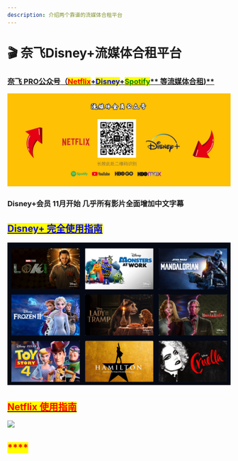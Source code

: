 ```yaml
---
description: 介绍两个靠谱的流媒体合租平台
---
```


# 🎬 奈飞Disney+流媒体合租平台

### [**奈飞 PRO公众号**](https://naifei.pro/m/?rid=1p5c6)****[**（**<mark style="color:red;">**Netflix**</mark>**+**<mark style="color:blue;">**Disney**</mark>**+**<mark style="color:green;">**Spotify**</mark>**  等流媒体合租)**](https://naifei.pro/m/?rid=1p5c6)****

![](.gitbook/assets/pro.jpeg)

### **Disney+会员 11月开始 几乎所有影片全面增加中文字幕**

## [<mark style="color:blue;">Disney+ 完全使用指南</mark>](https://guide.naifei.pro/disney)

![](.gitbook/assets/WX20211115-202812@2x.png)

## <mark style="color:red;">****</mark>[<mark style="color:red;">**Netflix 使用指南**</mark>](https://guide.naifei.pro/netflix)<mark style="color:red;">****</mark>

![](.gitbook/assets/jie-ping-20210103-xia-wu-10.26.48.png)

## <mark style="color:red;">****</mark>
